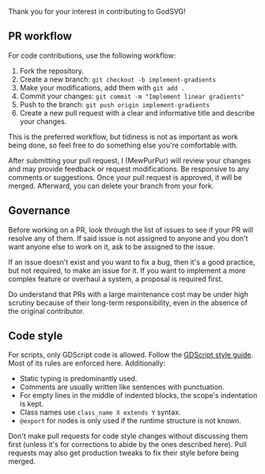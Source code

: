 Thank you for your interest in contributing to GodSVG!

## PR workflow

For code contributions, use the following workflow:

1. Fork the repository.
2. Create a new branch: `git checkout -b implement-gradients`
3. Make your modifications, add them with `git add .`
4. Commit your changes: `git commit -m "Implement linear gradients"`
5. Push to the branch: `git push origin implement-gradients`
6. Create a new pull request with a clear and informative title and describe your changes.

This is the preferred workflow, but tidiness is not as important as work being done, so feel free to do something else you're comfortable with.

After submitting your pull request, I (MewPurPur) will review your changes and may provide feedback or request modifications. Be responsive to any comments or suggestions. Once your pull request is approved, it will be merged. Afterward, you can delete your branch from your fork.

## Governance 

Before working on a PR, look through the list of issues to see if your PR will resolve any of them. If said issue is not assigned to anyone and you don't want anyone else to work on it,  ask to be assigned to the issue.

If an issue doesn't exist and you want to fix a bug, then it's a good practice, but not required, to make an issue for it. If you want to implement a more complex feature or overhaul a system, a proposal is required first.

Do understand that PRs with a large maintenance cost may be under high scrutiny because of their long-term responsibility, even in the absence of the original contributor.

## Code style

For scripts, only GDScript code is allowed. Follow the [GDScript style guide](https://docs.godotengine.org/en/stable/tutorials/scripting/gdscript/gdscript_styleguide.html). Most of its rules are enforced here. Additionally:

- Static typing is predominantly used.
- Comments are usually written like sentences with punctuation.
- For empty lines in the middle of indented blocks, the scope's indentation is kept.
- Class names use `class_name X extends Y` syntax.
- `@export` for nodes is only used if the runtime structure is not known.

Don't make pull requests for code style changes without discussing them first (unless it's for corrections to abide by the ones described here). Pull requests may also get production tweaks to fix their style before being merged.
